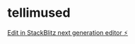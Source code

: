 # tellimused

[Edit in StackBlitz next generation editor ⚡️](https://stackblitz.com/~/github.com/Silverit25/tellimused)
